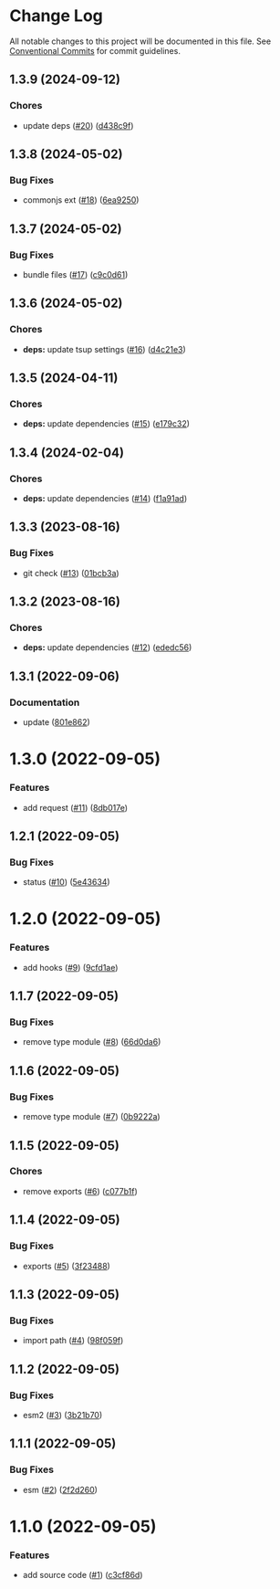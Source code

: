 # Change Log

All notable changes to this project will be documented in this file.
See [Conventional Commits](https://conventionalcommits.org) for commit guidelines.

<a name="1.3.9"></a>
## 1.3.9 (2024-09-12)


### Chores

* update deps ([#20](https://github.com/Himenon/ts-grpc-health-check/issues/20)) ([d438c9f](https://github.com/Himenon/ts-grpc-health-check/commit/d438c9f))





<a name="1.3.8"></a>
## 1.3.8 (2024-05-02)


### Bug Fixes

* commonjs ext ([#18](https://github.com/Himenon/ts-grpc-health-check/issues/18)) ([6ea9250](https://github.com/Himenon/ts-grpc-health-check/commit/6ea9250))





<a name="1.3.7"></a>
## 1.3.7 (2024-05-02)


### Bug Fixes

* bundle files ([#17](https://github.com/Himenon/ts-grpc-health-check/issues/17)) ([c9c0d61](https://github.com/Himenon/ts-grpc-health-check/commit/c9c0d61))





<a name="1.3.6"></a>
## 1.3.6 (2024-05-02)


### Chores

* **deps:** update tsup settings ([#16](https://github.com/Himenon/ts-grpc-health-check/issues/16)) ([d4c21e3](https://github.com/Himenon/ts-grpc-health-check/commit/d4c21e3))





<a name="1.3.5"></a>
## 1.3.5 (2024-04-11)


### Chores

* **deps:** update dependencies ([#15](https://github.com/Himenon/ts-grpc-health-check/issues/15)) ([e179c32](https://github.com/Himenon/ts-grpc-health-check/commit/e179c32))





<a name="1.3.4"></a>
## 1.3.4 (2024-02-04)


### Chores

* **deps:** update dependencies ([#14](https://github.com/Himenon/ts-grpc-health-check/issues/14)) ([f1a91ad](https://github.com/Himenon/ts-grpc-health-check/commit/f1a91ad))





<a name="1.3.3"></a>
## 1.3.3 (2023-08-16)


### Bug Fixes

* git check ([#13](https://github.com/Himenon/ts-grpc-health-check/issues/13)) ([01bcb3a](https://github.com/Himenon/ts-grpc-health-check/commit/01bcb3a))





<a name="1.3.2"></a>
## 1.3.2 (2023-08-16)


### Chores

* **deps:** update dependencies ([#12](https://github.com/Himenon/ts-grpc-health-check/issues/12)) ([ededc56](https://github.com/Himenon/ts-grpc-health-check/commit/ededc56))





<a name="1.3.1"></a>
## 1.3.1 (2022-09-06)


### Documentation

* update ([801e862](https://github.com/Himenon/ts-grpc-health-check/commit/801e862))





<a name="1.3.0"></a>
# 1.3.0 (2022-09-05)


### Features

* add request ([#11](https://github.com/Himenon/ts-grpc-health-check/issues/11)) ([8db017e](https://github.com/Himenon/ts-grpc-health-check/commit/8db017e))





<a name="1.2.1"></a>
## 1.2.1 (2022-09-05)


### Bug Fixes

* status ([#10](https://github.com/Himenon/ts-grpc-health-check/issues/10)) ([5e43634](https://github.com/Himenon/ts-grpc-health-check/commit/5e43634))





<a name="1.2.0"></a>
# 1.2.0 (2022-09-05)


### Features

* add hooks ([#9](https://github.com/Himenon/ts-grpc-health-check/issues/9)) ([9cfd1ae](https://github.com/Himenon/ts-grpc-health-check/commit/9cfd1ae))





<a name="1.1.7"></a>
## 1.1.7 (2022-09-05)


### Bug Fixes

* remove type module ([#8](https://github.com/Himenon/ts-grpc-health-check/issues/8)) ([66d0da6](https://github.com/Himenon/ts-grpc-health-check/commit/66d0da6))





<a name="1.1.6"></a>
## 1.1.6 (2022-09-05)


### Bug Fixes

* remove type module ([#7](https://github.com/Himenon/ts-grpc-health-check/issues/7)) ([0b9222a](https://github.com/Himenon/ts-grpc-health-check/commit/0b9222a))





<a name="1.1.5"></a>
## 1.1.5 (2022-09-05)


### Chores

* remove exports ([#6](https://github.com/Himenon/ts-grpc-health-check/issues/6)) ([c077b1f](https://github.com/Himenon/ts-grpc-health-check/commit/c077b1f))





<a name="1.1.4"></a>
## 1.1.4 (2022-09-05)


### Bug Fixes

* exports ([#5](https://github.com/Himenon/ts-grpc-health-check/issues/5)) ([3f23488](https://github.com/Himenon/ts-grpc-health-check/commit/3f23488))





<a name="1.1.3"></a>
## 1.1.3 (2022-09-05)


### Bug Fixes

* import path ([#4](https://github.com/Himenon/ts-grpc-health-check/issues/4)) ([98f059f](https://github.com/Himenon/ts-grpc-health-check/commit/98f059f))





<a name="1.1.2"></a>
## 1.1.2 (2022-09-05)


### Bug Fixes

* esm2 ([#3](https://github.com/Himenon/ts-grpc-health-check/issues/3)) ([3b21b70](https://github.com/Himenon/ts-grpc-health-check/commit/3b21b70))





<a name="1.1.1"></a>
## 1.1.1 (2022-09-05)


### Bug Fixes

* esm ([#2](https://github.com/Himenon/ts-grpc-health-check/issues/2)) ([2f2d260](https://github.com/Himenon/ts-grpc-health-check/commit/2f2d260))





<a name="1.1.0"></a>
# 1.1.0 (2022-09-05)


### Features

* add source code ([#1](https://github.com/Himenon/ts-grpc-health-check/issues/1)) ([c3cf86d](https://github.com/Himenon/ts-grpc-health-check/commit/c3cf86d))
